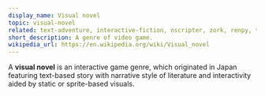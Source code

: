 ```yaml
---
display_name: Visual novel
topic: visual-novel
related: text-adventure, interactive-fiction, nscripter, zork, renpy, twine
short_description: A genre of video game.
wikipedia_url: https://en.wikipedia.org/wiki/Visual_novel
---
```

A **visual novel** is an interactive game genre, which originated in Japan featuring text-based story with narrative style of literature and interactivity aided by static or sprite-based visuals.

